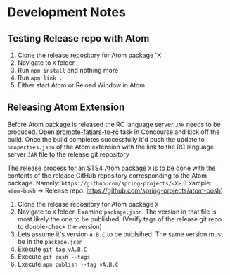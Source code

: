 # Development Notes

## Testing Release repo with Atom
1. Clone the release repository for Atom package 'X'
2. Navigate to `X` folder
3. Run `npm install` and nothing more
4. Run `apm link .`
5. Either start Atom or Reload Window in Atom 

## Releasing Atom Extension

Before Atom package is released the RC language server `JAR` needs to be produced. Open [promote-fatjars-to-rc](https://ci.spring.io/teams/tools/pipelines/sts4-master/jobs/promote-fatjars-to-rc/builds/1) task in Concourse and kick off the build.
Once the build completes successfully it'd push the update to `properties.json` of the Atom extension with the link to the RC language server `JAR` file to the release git repository

The release process for an STS4 Atom package `X` is to be done with the contents of the release GitHub repository corresponding to the Atom package. Namely: `https://github.com/spring-projects/<X>`
(Example: `atom-bosh` -> Release repo: https://github.com/spring-projects/atom-bosh)

1. Clone the release repository for Atom package `X`
2. Navigate to `X` folder. Examine `package.json`. The version in that file is most likely the one to be published. (Verify tags of the release git repo to double-check the version)
3. Lets assume it's version `A.B.C` to be publsihed. The same version must be in the `package.json`
4. Execute `git tag vA.B.C`
5. Execute `git push --tags`
6. Execute `apm publish --tag vA.B.C`
